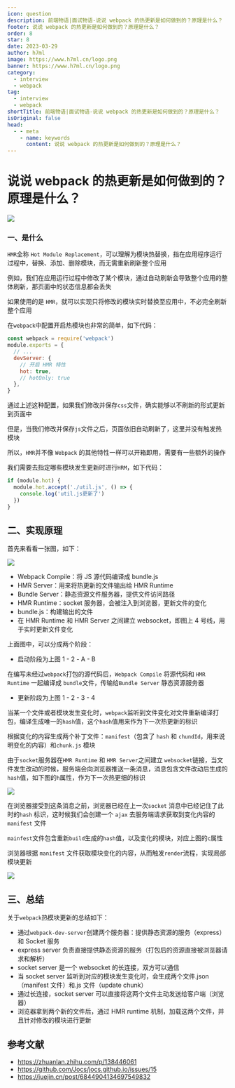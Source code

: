 ```yaml
---
icon: question
description: 前端物语|面试物语-说说 webpack 的热更新是如何做到的？原理是什么？
footer: 说说 webpack 的热更新是如何做到的？原理是什么？
order: 8
star: 8
date: 2023-03-29
author: h7ml
image: https://www.h7ml.cn/logo.png
banner: https://www.h7ml.cn/logo.png
category:
  - interview
  - webpack
tag:
  - interview
  - webpack
shortTitle: 前端物语|面试物语-说说 webpack 的热更新是如何做到的？原理是什么？
isOriginal: false
head:
  - - meta
    - name: keywords
      content: 说说 webpack 的热更新是如何做到的？原理是什么？
---
```


# 说说 webpack 的热更新是如何做到的？原理是什么？

![](https://nakoruru.h7ml.cn/httpproxy/static.5ibug.net/vitepress/assets/images/interview/a076da40-acd4-11eb-85f6-6fac77c0c9b3.png)

### 一、是什么

`HMR`全称 `Hot Module Replacement`，可以理解为模块热替换，指在应用程序运行过程中，替换、添加、删除模块，而无需重新刷新整个应用

例如，我们在应用运行过程中修改了某个模块，通过自动刷新会导致整个应用的整体刷新，那页面中的状态信息都会丢失

如果使用的是 `HMR`，就可以实现只将修改的模块实时替换至应用中，不必完全刷新整个应用

在`webpack`中配置开启热模块也非常的简单，如下代码：

```js
const webpack = require('webpack')
module.exports = {
  // ...
  devServer: {
    // 开启 HMR 特性
    hot: true,
    // hotOnly: true
  },
}
```

通过上述这种配置，如果我们修改并保存`css`文件，确实能够以不刷新的形式更新到页面中

但是，当我们修改并保存`js`文件之后，页面依旧自动刷新了，这里并没有触发热模块

所以，`HMR`并不像 `Webpack` 的其他特性一样可以开箱即用，需要有一些额外的操作

我们需要去指定哪些模块发生更新时进行`HRM`，如下代码：

```js
if (module.hot) {
  module.hot.accept('./util.js', () => {
    console.log('util.js更新了')
  })
}
```

## 二、实现原理

首先来看看一张图，如下：

![](https://nakoruru.h7ml.cn/httpproxy/static.5ibug.net/vitepress/assets/images/interview/adc05780-acd4-11eb-ab90-d9ae814b240d.png)

- Webpack Compile：将 JS 源代码编译成 bundle.js
- HMR Server：用来将热更新的文件输出给 HMR Runtime
- Bundle Server：静态资源文件服务器，提供文件访问路径
- HMR Runtime：socket 服务器，会被注入到浏览器，更新文件的变化
- bundle.js：构建输出的文件
- 在 HMR Runtime 和 HMR Server 之间建立 websocket，即图上 4 号线，用于实时更新文件变化

上面图中，可以分成两个阶段：

- 启动阶段为上图 1 - 2 - A - B

在编写未经过`webpack`打包的源代码后，`Webpack Compile` 将源代码和 `HMR Runtime` 一起编译成 `bundle`文件，传输给`Bundle Server` 静态资源服务器

- 更新阶段为上图 1 - 2 - 3 - 4

当某一个文件或者模块发生变化时，`webpack`监听到文件变化对文件重新编译打包，编译生成唯一的`hash`值，这个`hash`值用来作为下一次热更新的标识

根据变化的内容生成两个补丁文件：`manifest`（包含了 `hash` 和 `chundId`，用来说明变化的内容）和`chunk.js` 模块

由于`socket`服务器在`HMR Runtime` 和 `HMR Server`之间建立 `websocket`链接，当文件发生改动的时候，服务端会向浏览器推送一条消息，消息包含文件改动后生成的`hash`值，如下图的`h`属性，作为下一次热更细的标识

![](https://nakoruru.h7ml.cn/httpproxy/static.5ibug.net/vitepress/assets/images/interview/05a0edf0-ad4a-11eb-85f6-6fac77c0c9b3.png)

在浏览器接受到这条消息之前，浏览器已经在上一次`socket` 消息中已经记住了此时的`hash` 标识，这时候我们会创建一个 `ajax` 去服务端请求获取到变化内容的 `manifest` 文件

`mainfest`文件包含重新`build`生成的`hash`值，以及变化的模块，对应上图的`c`属性

浏览器根据 `manifest` 文件获取模块变化的内容，从而触发`render`流程，实现局部模块更新

![](https://nakoruru.h7ml.cn/httpproxy/static.5ibug.net/vitepress/assets/images/interview/0e7b7850-ad4a-11eb-ab90-d9ae814b240d.png)

## 三、总结

关于`webpack`热模块更新的总结如下：

- 通过`webpack-dev-server`创建两个服务器：提供静态资源的服务（express）和 Socket 服务
- express server 负责直接提供静态资源的服务（打包后的资源直接被浏览器请求和解析）
- socket server 是一个 websocket 的长连接，双方可以通信
- 当 socket server 监听到对应的模块发生变化时，会生成两个文件.json（manifest 文件）和.js 文件（update chunk）
- 通过长连接，socket server 可以直接将这两个文件主动发送给客户端（浏览器）
- 浏览器拿到两个新的文件后，通过 HMR runtime 机制，加载这两个文件，并且针对修改的模块进行更新

## 参考文献

- <https://zhuanlan.zhihu.com/p/138446061>
- <https://github.com/Jocs/jocs.github.io/issues/15>
- <https://juejin.cn/post/6844904134697549832>
